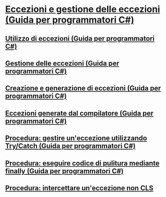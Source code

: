 # [Eccezioni e gestione delle eccezioni (Guida per programmatori C#)](exceptions-and-exception-handling.md)
## [Utilizzo di eccezioni (Guida per programmatori C#)](using-exceptions.md)
## [Gestione delle eccezioni (Guida per programmatori C#)](exception-handling.md)
## [Creazione e generazione di eccezioni (Guida per programmatori C#)](creating-and-throwing-exceptions.md)
## [Eccezioni generate dal compilatore (Guida per programmatori C#)](compiler-generated-exceptions.md)
## [Procedura: gestire un'eccezione utilizzando Try/Catch (Guida per programmatori C#)](how-to-handle-an-exception-using-try-catch.md)
## [Procedura: eseguire codice di pulitura mediante finally (Guida per programmatori C#)](how-to-execute-cleanup-code-using-finally.md)
## [Procedura: intercettare un'eccezione non CLS](how-to-catch-a-non-cls-exception.md)
